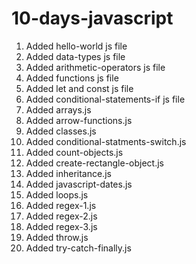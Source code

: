 # 10-days-javascript


1. Added hello-world js file 
2. Added data-types js file 
3. Added arithmetic-operators js file
4. Added functions js file
5. Added let and const js file
6. Added conditional-statements-if js file
7. Added arrays.js
8. Added arrow-functions.js
9. Added classes.js
10. Added conditional-statments-switch.js
11. Added count-objects.js
12. Added create-rectangle-object.js
13. Added inheritance.js
14. Added javascript-dates.js
15. Added loops.js
16. Added regex-1.js
17. Added regex-2.js
18. Added regex-3.js
19. Added throw.js
20. Added try-catch-finally.js
